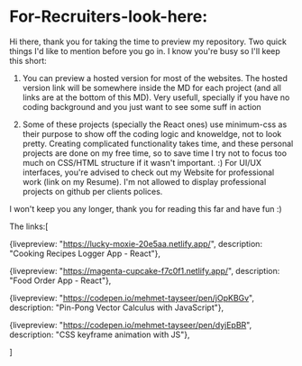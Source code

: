 # For-Recruiters-look-here:

Hi there,
thank you for taking the time to preview my repository. Two quick things I'd like to mention before you go in. I know you're busy so I'll keep this short:

 1. You can preview a hosted version for most of the websites. The hosted version link will be somewhere inside the MD for each project (and all links are at the bottom of this MD). Very usefull, specially if you have no coding background and you just want to see some suff in action 

 2. Some of these projects (specially the React ones) use minimum-css as their purpose to show off the coding logic and knoweldge, not to look pretty. Creating complicated functionality takes time, and these personal projects are done on my free time, so to save time I try not to focus too much on CSS/HTML structure if it wasn't important. :) For UI/UX interfaces, you're advised to check out my Website for professional work (link on my Resume). I'm not allowed to display professional projects on github per clients polices.


I won't keep you any longer, thank you for reading this far and have fun :)

The links:[

{livepreview: "https://lucky-moxie-20e5aa.netlify.app/", description: "Cooking Recipes Logger App - React"},

{livepreview: "https://magenta-cupcake-f7c0f1.netlify.app/", description: "Food Order App - React"},

{livepreview: "https://codepen.io/mehmet-tayseer/pen/jOpKBGv", description: "Pin-Pong Vector Calculus with JavaScript"},

{livepreview: "https://codepen.io/mehmet-tayseer/pen/dyjEpBR", description: "CSS keyframe animation with JS"},

]
